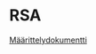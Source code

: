 # RSA

[Määrittelydokumentti](https://github.com/Zatyri/RSA/blob/main/dokumentaatio/M%C3%A4%C3%A4rittelydokumentti.md)
